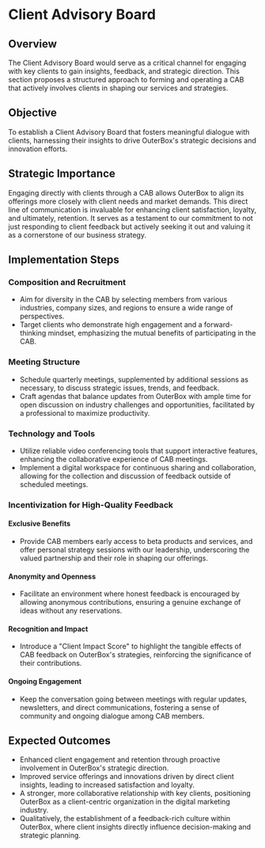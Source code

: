 # Client Advisory Board

## Overview
The Client Advisory Board would serve as a critical channel for engaging with key clients to gain insights, feedback, and strategic direction. This section proposes a structured approach to forming and operating a CAB that actively involves clients in shaping our services and strategies.

## Objective
To establish a Client Advisory Board that fosters meaningful dialogue with clients, harnessing their insights to drive OuterBox's strategic decisions and innovation efforts.

## Strategic Importance
Engaging directly with clients through a CAB allows OuterBox to align its offerings more closely with client needs and market demands. This direct line of communication is invaluable for enhancing client satisfaction, loyalty, and ultimately, retention. It serves as a testament to our commitment to not just responding to client feedback but actively seeking it out and valuing it as a cornerstone of our business strategy.

## Implementation Steps
### Composition and Recruitment
- Aim for diversity in the CAB by selecting members from various industries, company sizes, and regions to ensure a wide range of perspectives.
- Target clients who demonstrate high engagement and a forward-thinking mindset, emphasizing the mutual benefits of participating in the CAB.

### Meeting Structure
- Schedule quarterly meetings, supplemented by additional sessions as necessary, to discuss strategic issues, trends, and feedback.
- Craft agendas that balance updates from OuterBox with ample time for open discussion on industry challenges and opportunities, facilitated by a professional to maximize productivity.

### Technology and Tools
- Utilize reliable video conferencing tools that support interactive features, enhancing the collaborative experience of CAB meetings.
- Implement a digital workspace for continuous sharing and collaboration, allowing for the collection and discussion of feedback outside of scheduled meetings.

### Incentivization for High-Quality Feedback
#### Exclusive Benefits
- Provide CAB members early access to beta products and services, and offer personal strategy sessions with our leadership, underscoring the valued partnership and their role in shaping our offerings.

#### Anonymity and Openness
- Facilitate an environment where honest feedback is encouraged by allowing anonymous contributions, ensuring a genuine exchange of ideas without any reservations.

#### Recognition and Impact
- Introduce a "Client Impact Score" to highlight the tangible effects of CAB feedback on OuterBox's strategies, reinforcing the significance of their contributions.

#### Ongoing Engagement
- Keep the conversation going between meetings with regular updates, newsletters, and direct communications, fostering a sense of community and ongoing dialogue among CAB members.

## Expected Outcomes
- Enhanced client engagement and retention through proactive involvement in OuterBox's strategic direction.
- Improved service offerings and innovations driven by direct client insights, leading to increased satisfaction and loyalty.
- A stronger, more collaborative relationship with key clients, positioning OuterBox as a client-centric organization in the digital marketing industry.
- Qualitatively, the establishment of a feedback-rich culture within OuterBox, where client insights directly influence decision-making and strategic planning.
